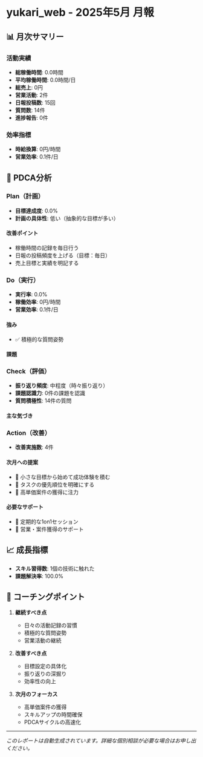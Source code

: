 # yukari_web - 2025年5月 月報

## 📊 月次サマリー

### 活動実績
- **総稼働時間**: 0.0時間
- **平均稼働時間**: 0.0時間/日
- **総売上**: 0円
- **営業活動**: 2件
- **日報投稿数**: 15回
- **質問数**: 14件
- **進捗報告**: 0件

### 効率指標
- **時給換算**: 0円/時間
- **営業効率**: 0.1件/日

## 🔄 PDCA分析

### Plan（計画）
- **目標達成度**: 0.0%
- **計画の具体性**: 低い（抽象的な目標が多い）

#### 改善ポイント
- 稼働時間の記録を毎日行う
- 日報の投稿頻度を上げる（目標：毎日）
- 売上目標と実績を明記する

### Do（実行）
- **実行率**: 0.0%
- **稼働効率**: 0円/時間
- **営業効率**: 0.1件/日

#### 強み
- ✅ 積極的な質問姿勢

#### 課題

### Check（評価）
- **振り返り頻度**: 中程度（時々振り返り）
- **課題認識力**: 0件の課題を認識
- **質問積極性**: 14件の質問

#### 主な気づき

### Action（改善）
- **改善実施数**: 4件

#### 次月への提案
- 🎯 小さな目標から始めて成功体験を積む
- 🎯 タスクの優先順位を明確にする
- 🎯 高単価案件の獲得に注力

#### 必要なサポート
- 🤝 定期的な1on1セッション
- 🤝 営業・案件獲得のサポート

## 📈 成長指標

- **スキル習得数**: 1個の技術に触れた
- **課題解決率**: 100.0%

## 💭 コーチングポイント

1. **継続すべき点**
   - 日々の活動記録の習慣
   - 積極的な質問姿勢
   - 営業活動の継続

2. **改善すべき点**
   - 目標設定の具体化
   - 振り返りの深掘り
   - 効率性の向上

3. **次月のフォーカス**
   - 高単価案件の獲得
   - スキルアップの時間確保
   - PDCAサイクルの高速化

---
*このレポートは自動生成されています。詳細な個別相談が必要な場合はお申し出ください。*

